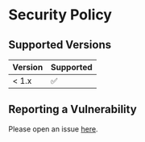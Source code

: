 # Security Policy

## Supported Versions

| Version | Supported          |
| ------- | ------------------ |
| < 1.x   | :white_check_mark: |

## Reporting a Vulnerability

Please open an issue [here](https://github.com/sweetrpg/HotBeanJuice/issues).
